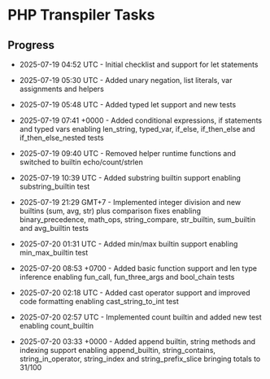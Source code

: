 # PHP Transpiler Tasks

## Progress
- 2025-07-19 04:52 UTC - Initial checklist and support for let statements
- 2025-07-19 05:30 UTC - Added unary negation, list literals, var assignments and helpers

- 2025-07-19 05:48 UTC - Added typed let support and new tests
- 2025-07-19 07:41 +0000 - Added conditional expressions, if statements and typed vars
  enabling len_string, typed_var, if_else, if_then_else and if_then_else_nested tests
- 2025-07-19 09:40 UTC - Removed helper runtime functions and switched to builtin echo/count/strlen
- 2025-07-19 10:39 UTC - Added substring builtin support enabling substring_builtin test
- 2025-07-19 21:29 GMT+7 - Implemented integer division and new builtins (sum,
  avg, str) plus comparison fixes enabling binary_precedence, math_ops,
  string_compare, str_builtin, sum_builtin and avg_builtin tests
- 2025-07-20 01:31 UTC - Added min/max builtin support enabling min_max_builtin test
- 2025-07-20 08:53 +0700 - Added basic function support and len type inference
  enabling fun_call, fun_three_args and bool_chain tests
- 2025-07-20 02:18 UTC - Added cast operator support and improved code formatting enabling cast_string_to_int test
- 2025-07-20 02:57 UTC - Implemented count builtin and added new test enabling count_builtin
- 2025-07-20 03:33 +0000 - Added append builtin, string methods and indexing support enabling append_builtin, string_contains, string_in_operator, string_index and string_prefix_slice bringing totals to 31/100
